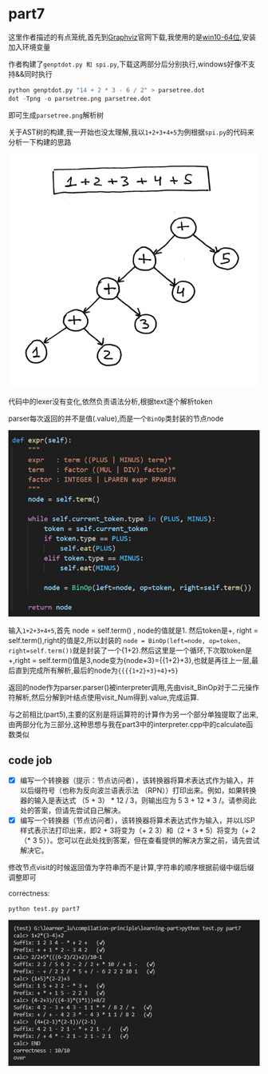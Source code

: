 # part7

这里作者描述的有点笼统,首先到[Graphviz](http://graphviz.org/download/)官网下载,我使用的是[win10-64位](https://github.com/luzhixing12345/compilation-principle/releases/download/v0.0.2/windows_10_cmake_Release_graphviz-install-3.0.0-win64.exe),安装加入环境变量

作者构建了`genptdot.py 和 spi.py`,下载这两部分后分别执行,windows好像不支持&&同时执行

```python
python genptdot.py "14 + 2 * 3 - 6 / 2" > parsetree.dot
dot -Tpng -o parsetree.png parsetree.dot
```

即可生成`parsetree.png`解析树

关于AST树的构建,我一开始也没太理解,我以`1+2+3+4+5`为例根据`spi.py`的代码来分析一下构建的思路

![20220407022119](https://raw.githubusercontent.com/learner-lu/picbed/master/20220407022119.png)

代码中的lexer没有变化,依然负责语法分析,根据text逐个解析token

parser每次返回的并不是值(.value),而是一个`BinOp`类封装的节点node

![20220407022143](https://raw.githubusercontent.com/learner-lu/picbed/master/20220407022143.png)

输入`1+2+3+4+5`,首先 node = self.term() , node的值就是1. 然后token是+, right = self.term(),right的值是2,所以封装的 `node = BinOp(left=node, op=token, right=self.term())`就是封装了一个{1+2}.然后这里是一个循环,下次取token是+,right = self.term()值是3,node变为{node+3}={{1+2}+3},也就是再往上一层,最后直到完成所有解析,最后的node为`{{{{1+2}+3}+4}+5}`

返回的node作为parser.parser()被interpreter调用,先由visit_BinOp对于二元操作符解析,然后分解到叶结点使用visit_Num得到.value,完成运算.

与之前相比(part5),主要的区别是将运算符的计算作为另一个部分单独提取了出来,由两部分化为三部分,这种思想与我在part3中的interpreter.cpp中的calculate函数类似

## code job

- [x] 编写一个转换器（提示：节点访问者），该转换器将算术表达式作为输入，并以后缀符号（也称为反向波兰语表示法 （RPN））打印出来。例如，如果转换器的输入是表达式 （5 + 3） \* 12 / 3，则输出应为 5 3 + 12 \* 3 /。请参阅此处的答案，但请先尝试自己解决。
- [x] 编写一个转换器（节点访问者），该转换器将算术表达式作为输入，并以LISP样式表示法打印出来，即2 + 3将变为（+ 2 3）和（2 + 3 \* 5）将变为（+ 2（\* 3 5））。您可以在此处找到答案，但在查看提供的解决方案之前，请先尝试解决它。

修改节点visit的时候返回值为字符串而不是计算,字符串的顺序根据前缀中缀后缀调整即可

correctness:

```python
python test.py part7
```

![20220407022000](https://raw.githubusercontent.com/learner-lu/picbed/master/20220407022000.png)
